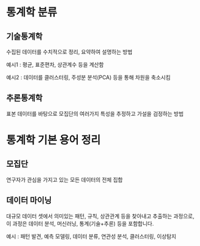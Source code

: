 ---
---
# 통계학 분류
## 기술통계학
수집된 데이터를 수치적으로 정리, 요약하여 설명하는 방법

예시1 : 평균, 표준편차, 상관계수 등을 계산함

예시2 : 데이터를 클러스터링, 주성분 분석(PCA) 등을 통해 차원을 축소시킴

## 추론통계학
표본 데이터를 바탕으로 모집단의 여러가지 특성을 추정하고 가설을 검정하는 방법

# 통계학 기본 용어 정리
## 모집단
연구자가 관심을 가지고 있는 모든 데이터의 전체 집합

## 데이터 마이닝
대규모 데이터 셋에서 의미있는 패턴, 규칙, 상관관계 등을 찾아내고 추출하는 과정으로, 이 과정은 데이터 분석, 머신러닝, 통계(기술+추론) 등을 포함합니다.

예시 : 패턴 발견, 예측 모델링, 데이터 분류, 연관성 분석, 클러스터링, 이상탐지
